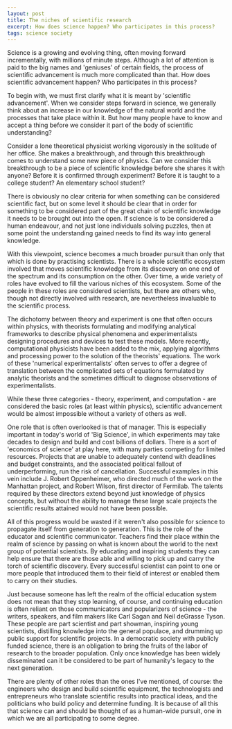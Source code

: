```yaml
---
layout: post
title: The niches of scientific research
excerpt: How does science happen? Who participates in this process?
tags: science society
---
```


Science is a growing and evolving thing, often moving forward incrementally, with millions of minute steps. Although a lot of attention is paid to the big names and 'geniuses' of certain fields, the process of scientific advancement is much more complicated than that. How does scientific advancement happen? Who participates in this process?

To begin with, we must first clarify what it is meant by 'scientific advancement'. When we consider steps forward in science, we generally think about an increase in our knowledge of the natural world and the processes that take place within it. But how many people have to know and accept a thing before we consider it part of the body of scientific understanding?

Consider a lone theoretical physicist working vigorously in the solitude of her office. She makes a breakthrough, and through this breakthrough comes to understand some new piece of physics. Can we consider this breakthrough to be a piece of scientific knowledge before she shares it with anyone? Before it is confirmed through experiment? Before it is taught to a college student? An elementary school student?

There is obviously no clear criteria for when something can be considered scientific fact, but on some level it should be clear that in order for something to be considered part of the great chain of scientific knowledge it needs to be brought out into the open. If science is to be considered a human endeavour, and not just lone individuals solving puzzles, then at some point the understanding gained needs to find its way into general knowledge.

With this viewpoint, science becomes a much broader pursuit than only that which is done by practising scientists. There is a whole scientific ecosystem involved that moves scientific knowledge from its discovery on one end of the spectrum and its consumption on the other. Over time, a wide variety of roles have evolved to fill the various niches of this ecosystem. Some of the people in these roles are considered scientists, but there are others who, though not directly involved with research, are nevertheless invaluable to the scientific process.

The dichotomy between theory and experiment is one that often occurs within physics, with theorists formulating and modifying analytical frameworks to describe physical phenomena and experimentalists designing procedures and devices to test these models. More recently, computational physicists have been added to the mix, applying algorithms and processing power to the solution of the theorists' equations. The work of these 'numerical experimentalists' often serves to offer a degree of translation between the complicated sets of equations formulated by analytic theorists and the sometimes difficult to diagnose observations of experimentalists.

While these three categories - theory, experiment, and computation - are considered the basic roles (at least within physics), scientific advancement would be almost impossible without a variety of others as well.

One role that is often overlooked is that of manager. This is especially important in today's world of 'Big Science', in which experiments may take decades to design and build and cost billions of dollars. There is a sort of 'economics of science' at play here, with many parties competing for limited resources. Projects that are unable to adequately contend with deadlines and budget constraints, and the associated political fallout of underperforming, run the risk of cancellation. Successful examples in this vein include J. Robert Oppenheimer, who directed much of the work on the Manhattan project, and Robert Wilson, first director of Fermilab. The talents required by these directors extend beyond just knowledge of physics concepts, but without the ability to manage these large scale projects the scientific results attained would not have been possible.

All of this progress would be wasted if it weren't also possible for science to propagate itself from generation to generation. This is the role of the educator and scientific communicator. Teachers find their place within the realm of science by passing on what is known about the world to the next group of potential scientists. By educating and inspiring students they can help ensure that there are those able and willing to pick up and carry the torch of scientific discovery. Every successful scientist can point to one or more people that introduced them to their field of interest or enabled them to carry on their studies.

Just because someone has left the realm of the official education system does not mean that they stop learning, of course, and continuing education is often reliant on those communicators and popularizers of science - the writers, speakers, and film makers like Carl Sagan and Neil deGrasse Tyson. These people are part scientist and part showman, inspiring young scientists, distilling knowledge into the general populace, and drumming up public support for scientific projects. In a democratic society with publicly funded science, there is an obligation to bring the fruits of the labor of research to the broader population. Only once knowledge has been widely disseminated can it be considered to be part of humanity's legacy to the next generation. 

There are plenty of other roles than the ones I've mentioned, of course: the engineers who design and build scientific equipment, the technologists and entrepreneurs who translate scientific results into practical ideas, and the politicians who build policy and determine funding. It is because of all this that science can and should be thought of as a human-wide pursuit, one in which we are all participating to some degree.

